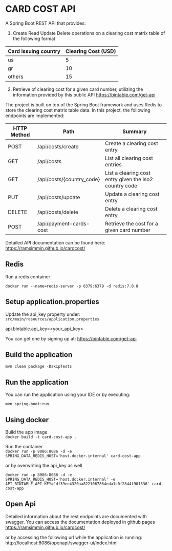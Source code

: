 # CARD COST API

A Spring Boot REST API that provides: 
1. Create Read Update Delete operations on a clearing cost matrix table of the following format

| Card issuing country | Clearing Cost (USD) | 
|----------------------|---------------------|
| us                   | 5                   | 
| gr                   | 10                  | 
| others               | 15                  |

2. Retrieve of clearing cost for a given card number, utilizing the information provided by this public API https://bintable.com/get-api

The project is built on top of the Spring Boot framework and uses Redis to store the clearing cost matrix table data.
In this project, the following endpoints are implemented:

| HTTP Method | Path                      | Summary                                                |
|-------------|---------------------------|--------------------------------------------------------|
| POST        | /api/costs/create         | Create a clearing cost entry                           |
| GET         | /api/costs                | List all clearing cost entries                         |
| GET         | /api/costs/{country_code} | List a clearing cost entry given the iso2 country code |
| PUT         | /api/costs/update         | Update a clearing cost entry                           |
| DELETE      | /api/costs/delete         | Delete a clearing cost entry                           |
| POST        | /api/payment-cards-cost   | Retrieve the cost for a given card number              |


Detailed API documentation can be found here: 
https://ramsimmin.github.io/cardcost/

## Redis
Run a redis container 

`docker run --name=redis-server -p 6379:6379 -d redis:7.0.8`

## Setup application.properties
Update the api_key property under: `src/main/resources/application.properties` 

api.bintable.api_key=<your_api_key>

You can get one by signing up at: https://bintable.com/get-api 

## Build the application

`mvn clean package -DskipTests`

## Run the application

You can run the application using your IDE or by executing:

`mvn spring-boot:run`

## Using docker

Build the app image   
`docker build -t card-cost-app . `

Run the container  
`docker run -p 8086:8086 -d -e SPRING_DATA_REDIS_HOST='host.docker.internal' card-cost-app`  

or by overwriting the api_key as well

`docker run -p 8086:8086 -d -e SPRING_DATA_REDIS_HOST='host.docker.internal' -e API_BINTABLE_API_KEY='df39ee4320aa8221067864eda1c0f2844f901336' card-cost-app`


## Open Api
Detailed information about the rest endpoints are documented with swagger. You can access the documentation deployed in github pages
https://ramsimmin.github.io/cardcost/

or by accessing the following url while the application is running:
http://localhost:8086/openapi/swagger-ui/index.html  